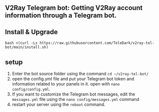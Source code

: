## V2Ray Telegram bot: **Getting V2Ray account information through a Telegram bot.**

## Install & Upgrade

```
bash <(curl -Ls https://raw.githubusercontent.com/TeleDark/v2ray-tel-bot/main/install.sh)
```

## setup
1. Enter the bot source folder using the command `cd ~/v2ray-tel-bot/`
2. open the config.yml file and put your Telegram bot token and information related to your panels in it. open with `nano config/config.yml`.
3. If you want to customize the Telegram bot messages, edit the `messages.yml` file using the `nano config/messages.yml` command
4. restart your server using the `reboot` command.



